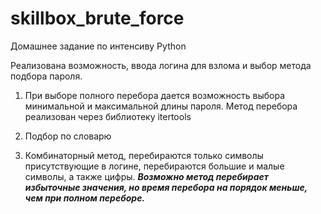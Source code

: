 # skillbox_brute_force
Домашнее задание по интенсиву Python

Реализована возможность, ввода логина для взлома и выбор метода подбора пароля.


1. При выборе полного перебора дается возможность выбора минимальной и максимальной длины пароля.
Метод перебора реализован через библиотеку itertools

2. Подбор по словарю

3. Комбинаторный метод, перебираются только символы присутствующие в логине, перебираются большие и малые символы, а также цифры.
***Возможно метод перебирает избыточные значения, но время перебора на порядок меньше, чем при полном переборе.***


